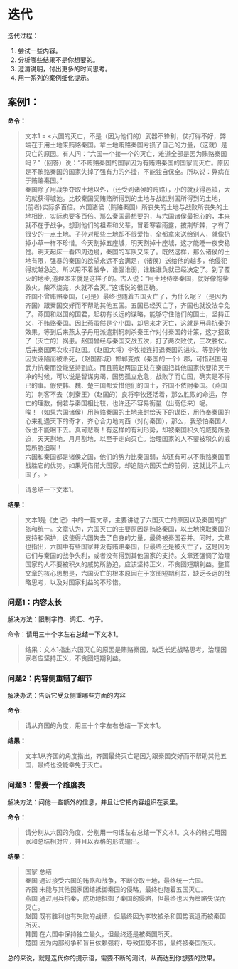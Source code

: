 # 迭代

 迭代过程：
 1. 尝试一些内容。
 2. 分析哪些结果不是你想要的。
 3. 澄清说明，付出更多的时间思考。
 4. 用一系列的案例细化提示。

## 案例1：

**命令：**

> 文本1 = <六国的灭亡，不是（因为他们的）武器不锋利，仗打得不好，弊端在于用土地来贿赂秦国。拿土地贿赂秦国亏损了自己的力量，（这就）是灭亡的原因。有人问：“六国一个接一个的灭亡，难道全部是因为贿赂秦国吗？”（回答）说：“不贿赂秦国的国家因为有贿赂秦国的国家而灭亡。原因是不贿赂秦国的国家失掉了强有力的外援，不能独自保全。所以说：弊病在于贿赂秦国。”  
秦国除了用战争夺取土地以外，（还受到诸侯的贿赂），小的就获得邑镇，大的就获得城池。比较秦国受贿赂所得到的土地与战胜别国所得到的土地，(前者)实际多百倍。六国诸侯（贿赂秦国）所丧失的土地与战败所丧失的土地相比，实际也要多百倍。那么秦国最想要的，与六国诸侯最担心的，本来就不在于战争。想到他们的祖辈和父辈，冒着寒霜雨露，披荆斩棘，才有了很少的一点土地。子孙对那些土地却不很爱惜，全都拿来送给别人，就像扔掉小草一样不珍惜。今天割掉五座城，明天割掉十座城，这才能睡一夜安稳觉。明天起床一看四周边境，秦国的军队又来了。既然这样，那么诸侯的土地有限，强暴的秦国的欲望永远不会满足，（诸侯）送给他的越多，他侵犯得就越急迫。所以用不着战争，谁强谁弱，谁胜谁负就已经决定了。到了覆灭的地步,道理本来就是这样子的。古人说：“用土地侍奉秦国，就好像抱柴救火，柴不烧完，火就不会灭。”这话说的很正确。  
齐国不曾贿赂秦国，（可是）最终也随着五国灭亡了，为什么呢？（是因为齐国）跟秦国交好而不帮助其他五国。五国已经灭亡了，齐国也就没法幸免了。燕国和赵国的国君，起初有长远的谋略，能够守住他们的国土，坚持正义，不贿赂秦国。因此燕虽然是个小国，却后来才灭亡，这就是用兵抗秦的效果。等到后来燕太子丹用派遣荆轲刺杀秦王作对付秦国的计策，这才招致了（灭亡的）祸患。赵国曾经与秦国交战五次，打了两次败仗，三次胜仗。后来秦国两次攻打赵国。（赵国大将）李牧接连打退秦国的进攻。等到李牧因受诬陷而被杀死，（赵国都城）邯郸变成（秦国的一个）郡，可惜赵国用武力抗秦而没能坚持到底。而且燕赵两国正处在秦国把其他国家快要消灭干净的时候，可以说是智谋穷竭，国势孤立危急，战败了而亡国，确实是不得已的事。假使韩、魏、楚三国都爱惜他们的国土，齐国不依附秦国。（燕国的）刺客不去（刺秦王）（赵国的）良将李牧还活着，那么胜败的命运，存亡的理数，倘若与秦国相比较，也许还不容易衡量（出高低来）呢。  
唉！（如果六国诸侯）用贿赂秦国的土地来封给天下的谋臣，用侍奉秦国的心来礼遇天下的奇才，齐心合力地向西（对付秦国），那么，我恐怕秦国人饭也不能咽下去。真可悲啊！有这样的有利形势，却被秦国积久的威势所胁迫，天天割地，月月割地，以至于走向灭亡。治理国家的人不要被积久的威势所胁迫啊！  
六国和秦国都是诸侯之国，他们的势力比秦国弱，却还有可以不贿赂秦国而战胜它的优势。如果凭借偌大国家，却追随六国灭亡的前例，这就比不上六国了。>

> 请总结一下文本1。

**结果：**

> 文本1是《史记》中的一篇文章，主要讲述了六国灭亡的原因以及秦国的扩张和统一。文章认为，六国灭亡的主要原因是贿赂秦国，以土地换取秦国的支持和保护，这使得六国失去了自身的力量，最终被秦国吞并。同时，文章也指出，六国中有些国家并没有贿赂秦国，但最终还是被灭亡了，这是因为它们与秦国的战争失利，或者没有得到其他国家的支持。文章还强调了治理国家的人不要被积久的威势所胁迫，应该坚持正义，不贪图短期利益。整篇文章的核心思想是，六国灭亡的根本原因在于贪图短期利益，缺乏长远的战略思考，以及对国家利益的不珍惜。

### **问题1：内容太长**
解决方法：限制字符、词汇、句子。

命令：请用三十个字左右总结一下文本1。
> 结果：文本1指出六国灭亡的原因是贿赂秦国，缺乏长远战略思考，治理国家者应坚持正义，不贪图短期利益。

### **问题2：内容侧重错了细节**
解决办法：告诉它受众侧重哪些方面的内容

**命令:** 
> 请从齐国的角度，用三十个字左右总结一下文本1。

**结果：**
> 文本1从齐国的角度指出，齐国最终灭亡是因为跟秦国交好而不帮助其他五国，最终也没能幸免于灭亡。

### **问题3：需要一个维度表**
解决方法：问他一些额外的信息，并且让它把内容组织在表里。

**命令：**
> 请分别从六国的角度，分别用一句话左右总结一下文本1。文本的格式用国家和总结相对应，并且以表格的形式输出。

**结果：**
> 国家	总结  
> 秦国	通过接受六国的贿赂和战争，不断夺取土地，最终统一六国。  
> 齐国	未能与其他国家团结抵御秦国的侵略，最终也随着五国灭亡。  
> 燕国	通过用兵抗秦，成功地抵御了秦国的侵略，但最终也因为策略失误而灭亡。  
> 赵国	既有胜利也有失败的战绩，但最终因为李牧被杀和国势衰退而被秦国所灭。  
> 韩国	在六国中保持独立最久，但最终还是被秦国所灭。  
> 楚国	因为内部纷争和盲目依赖强将，导致国势不振，最终被秦国所灭。

总的来说，就是迭代你的提示语，需要不断的测试，从而达到你想要的效果。